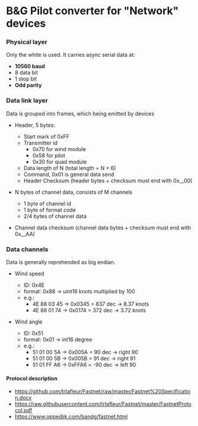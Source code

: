 # B&G Pilot converter for "Network" devices

### Physical layer

Only the white is used. It carries async serial data at:
- **10560 baud**
- 8 data bit
- 1 stop bit
- **Odd parity**

### Data link layer

Data is grouped into frames, which being emitted by devices

- Header, 5 bytes:
    - Start mark of 0xFF
    - Transmitter id
        - 0x70 for wind module
        - 0x58 for pilot
        - 0x30 for quad module
    - Data length of N (total length = N + 6)
    - Command, 0x01 is general data send
    - Header Checksum (header bytes + checksum must end with 0x__00)

- N bytes of channel data, consists of M channels
    - 1 byte of channel id
    - 1 byte of format code
    - 2/4 bytes of channel data

- Channel data checksum (channel data bytes + checksum must end with 0x__AA)

### Data channels

Data is generally reprehended as big endian.

- Wind speed
    - ID: 0x4E
    - format: 0x88 -> uint16 knots multiplied by 100
    - e.g.:
        - 4E 88 03 45 -> 0x0345 = 837 dec -> 8.37 knots
        - 4E 88 01 74 -> 0x0174 = 372 dec -> 3.72 knots

- Wind angle
    - ID: 0x51
    - format: 0x01 -> int16 degree
    - e.g.:
        - 51 01 00 5A -> 0x005A =  90 dec -> right 90
        - 51 01 00 5B -> 0x005B =  91 dec -> right 91
        - 51 01 FF A6 -> 0xFFA6 = -90 dec -> left 90

#### Protocol description
- https://github.com/trlafleur/Fastnet/raw/master/Fastnet%20Specification.docx
- https://raw.githubusercontent.com/trlafleur/Fastnet/master/FastnetProtocol.pdf
- https://www.oppedijk.com/bandg/fastnet.html